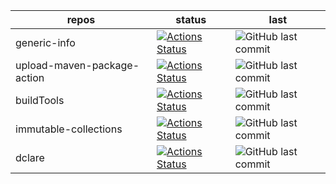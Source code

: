 | repos | status |last|
|---------|--------|-----|
|generic-info|[![Actions Status](https://github.com/ModelingValueGroup/generic-info/workflows/check/badge.svg)](https://github.com/ModelingValueGroup/generic-info/actions)|![GitHub last commit](https://img.shields.io/github/last-commit/ModelingValueGroup/generic-info?style=for-the-badge)|
|upload-maven-package-action|[![Actions Status](https://github.com/ModelingValueGroup/upload-maven-package-action/workflows/test/badge.svg)](https://github.com/ModelingValueGroup/upload-maven-package-action/actions)|![GitHub last commit](https://img.shields.io/github/last-commit/ModelingValueGroup/upload-maven-package-action?style=for-the-badge)|
|buildTools|[![Actions Status](https://github.com/ModelingValueGroup/buildTools/workflows/build%20and%20test/badge.svg)](https://github.com/ModelingValueGroup/buildTools/actions)|![GitHub last commit](https://img.shields.io/github/last-commit/ModelingValueGroup/buildTools?style=for-the-badge)|
|immutable-collections|[![Actions Status](https://github.com/ModelingValueGroup/immutable-collections/workflows/build%20and%20test/badge.svg)](https://github.com/ModelingValueGroup/immutable-collections/actions)|![GitHub last commit](https://img.shields.io/github/last-commit/ModelingValueGroup/immutable-collections?style=for-the-badge)|
|dclare|[![Actions Status](https://github.com/ModelingValueGroup/dclare/workflows/build%20and%20test/badge.svg)](https://github.com/ModelingValueGroup/dclare/actions)|![GitHub last commit](https://img.shields.io/github/last-commit/ModelingValueGroup/dclare?style=for-the-badge)|
